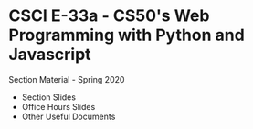 # CSCI E-33a - CS50's Web Programming with Python and Javascript
Section Material - Spring 2020
* Section Slides
* Office Hours Slides
* Other Useful Documents
